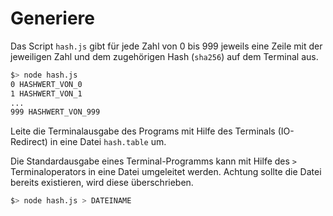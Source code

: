 # Generiere

Das Script `hash.js` gibt für jede Zahl von 0 bis 999 jeweils eine Zeile mit der jeweiligen Zahl und dem zugehörigen Hash (`sha256`) auf dem Terminal aus.

```bash
$> node hash.js
0 HASHWERT_VON_0
1 HASHWERT_VON_1
...
999 HASHWERT_VON_999
```

Leite die Terminalausgabe des Programs mit Hilfe des Terminals (IO-Redirect) in eine Datei `hash.table` um.

Die Standardausgabe eines Terminal-Programms kann mit Hilfe des `>` Terminaloperators in eine Datei umgeleitet werden. Achtung sollte die Datei bereits existieren, wird diese überschrieben.
```bash
$> node hash.js > DATEINAME
```
